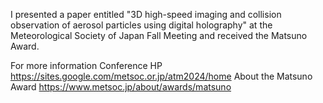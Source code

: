 <!-- news0013.md -->
<!-- Attended the 2024 Fall Meeting of the Meteorological Society of Japan and received the Matsuno Award.-->
<!-- 2024-11-15 -->

I presented a paper entitled "3D high-speed imaging and collision observation of aerosol particles using digital holography" at the Meteorological Society of Japan Fall Meeting and received the Matsuno Award.

For more information
Conference HP
https://sites.google.com/metsoc.or.jp/atm2024/home
About the Matsuno Award
https://www.metsoc.jp/about/awards/matsuno